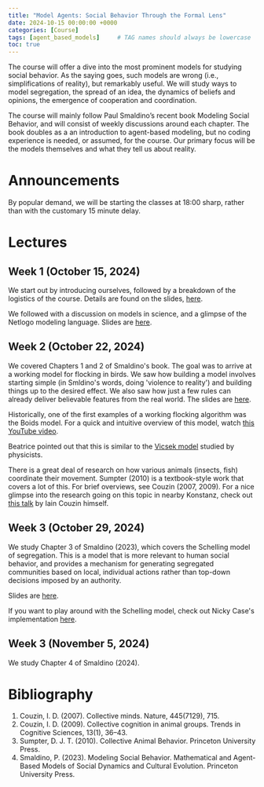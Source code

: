 ```yaml
---
title: "Model Agents: Social Behavior Through the Formal Lens"
date: 2024-10-15 00:00:00 +0000
categories: [Course]
tags: [agent_based_models]     # TAG names should always be lowercase
toc: true
---
```


The course will offer a dive into the most prominent models for studying social behavior. 
As the saying goes, such models are wrong (i.e., simplifications of reality), but remarkably useful. 
We will study ways to model segregation, the spread of an idea, the dynamics of beliefs and opinions, 
the emergence of cooperation and coordination.

The course will mainly follow Paul Smaldino’s recent book Modeling Social Behavior, 
and will consist of weekly discussions around each chapter. 
The book doubles as a an introduction to agent-based modeling, 
but no coding experience is needed, or assumed, for the course. 
Our primary focus will be the models themselves and what they tell us about reality.

# Announcements
By popular demand, we will be starting the classes at 18:00 sharp, 
rather than with the customary 15 minute delay. 

# Lectures

## Week 1 (October 15, 2024)
We start out by introducing ourselves, followed by a breakdown of the logistics of the course.
Details are found on the slides, [here](/content/teaching/2024-2025-model-agents/00-logistics.pdf).

We followed with a discussion on models in science, and a glimpse of the Netlogo modeling language.
Slides are [here](/content/teaching/2024-2025-model-agents/01-why-model.pdf).

## Week 2 (October 22, 2024)
We covered Chapters 1 and 2 of Smaldino's book. 
The goal was to arrive at a working model for flocking in birds.
We saw how building a model involves starting simple (in Smldino's words, doing 'violence to reality') 
and building things up to the desired effect. 
We also saw how just a few rules can already deliver believable features from the real world.
The slides are [here](/content/teaching/2024-2025-model-agents/02-flocking.pdf).

Historically, one of the first examples of a working flocking algorithm was the Boids model.
For a quick and intuitive overview of this model, watch 
[this YouTube video](https://www.youtube.com/watch?v=4LWmRuB-uNU).

Beatrice pointed out that this is similar to the [Vicsek model](https://en.wikipedia.org/wiki/Vicsek_model) studied by physicists.

There is a great deal of research on how various animals (insects, fish) coordinate their movement.
Sumpter (2010) is a textbook-style work that covers a lot of this.
For brief overviews, see Couzin (2007, 2009).
For a nice glimpse into the research going on this topic in nearby Konstanz, 
check out [this talk](https://www.youtube.com/watch?v=LTVx93IV8Hs) by Iain Couzin himself.

## Week 3 (October 29, 2024)
We study Chapter 3 of Smaldino (2023), which covers the Schelling model of segregation.
This is a model that is more relevant to human social behavior, and provides a mechanism
for generating segregated communities based on local, individual actions rather than 
top-down decisions imposed by an authority.

Slides are [here](/content/teaching/2024-2025-model-agents/03-schelling-segregation.pdf).

If you want to play around with the Schelling model, check out Nicky Case's implementation 
[here](https://ncase.me/polygons/).


## Week 3 (November 5, 2024)
We study Chapter 4 of Smaldino (2024).

# Bibliography
1. Couzin, I. D. (2007). Collective minds. Nature, 445(7129), 715.
2. Couzin, I. D. (2009). Collective cognition in animal groups. Trends in Cognitive Sciences, 13(1), 36–43.
3. Sumpter, D. J. T. (2010). Collective Animal Behavior. Princeton University Press.
4. Smaldino, P. (2023). Modeling Social Behavior. Mathematical and Agent-Based Models of Social Dynamics and Cultural Evolution. Princeton University Press.
